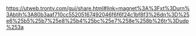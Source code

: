 # 
https://utweb.trontv.com/gui/share.html#link=magnet%3A%3Fxt%3Durn%3Abtih%3A80b3aaf710cc55205167492046f6f6f24c1bf8f3%26dn%3D%25e6%25b5%25b7%25e8%25b4%25bc%25e7%258e%258b%26tr%3Dudp%253a
